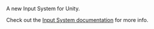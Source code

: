 A new Input System for Unity.

Check out the [Input System documentation](http://docs.unity3d.com/Packages/com.unity.inputsystem@latest/) for more info.